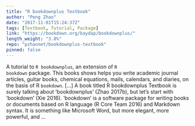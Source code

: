 ```yaml
---
title: "R bookdownplus Textbook"
author: "Peng Zhao"
date: "2017-11-01T15:24:37Z"
tags: [Textbook, Tutorial, Package]
link: "https://bookdown.org/baydap/bookdownplus/"
length_weight: "3.8%"
repo: "pzhaonet/bookdownplus-textbook"
pinned: false
---
```


A tutorial to <code>R bookdownplus</code>, an extension of <code>R bookdown</code> package. This books shows helps you write academic journal articles, guitar books, chemical equations, mails, calendars, and diaries, on the basis of R <code>bookdown</code>. [...] A book titled R bookdownplus Textbook is surely talking about ‘bookdownplus’ (Zhao 2017b), but let’s start with ‘bookdown’ (Xie 2016). ‘bookdown’ is a software package for writing books or documents based on R language (R Core Team 2016) and Markdown syntax. It is something like Microsoft Word, but more elegant, more powerful, and ...
